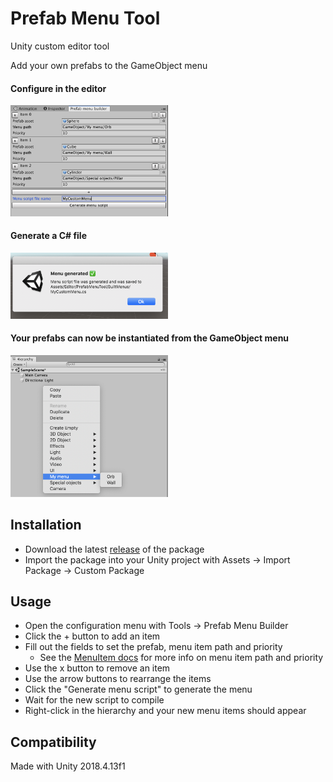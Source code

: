 # Prefab Menu Tool
Unity custom editor tool

Add your own prefabs to the GameObject menu

#### Configure in the editor

<img src="Screenshots/window.png" width="50%">

#### Generate a C# file

<img src="Screenshots/popup.png" width="50%">

#### Your prefabs can now be instantiated from the GameObject menu
<img src="Screenshots/hierarchy.png" width="50%">

## Installation
- Download the latest [release](https://github.com/thomasnakagawa/UnityPrefabMenuGenerator/releases) of the package
- Import the package into your Unity project with Assets -> Import Package -> Custom Package

## Usage
- Open the configuration menu with Tools -> Prefab Menu Builder
- Click the + button to add an item
- Fill out the fields to set the prefab, menu item path and priority
  - See the [MenuItem docs](https://docs.unity3d.com/ScriptReference/MenuItem-ctor.html) for more info on menu item path and priority
- Use the x button to remove an item
- Use the arrow buttons to rearrange the items
- Click the "Generate menu script" to generate the menu
- Wait for the new script to compile
- Right-click in the hierarchy and your new menu items should appear

## Compatibility
Made with Unity 2018.4.13f1
